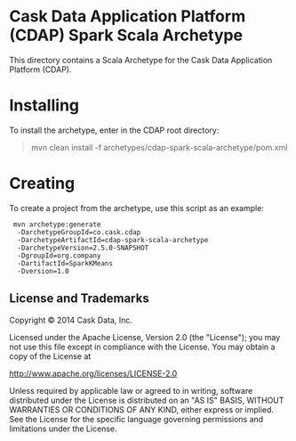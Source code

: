 # Cask Data Application Platform (CDAP) Spark Scala Archetype

This directory contains a Scala Archetype for the Cask Data Application Platform (CDAP).

# Installing

To install the archetype, enter in the CDAP root directory:

> mvn clean install -f archetypes/cdap-spark-scala-archetype/pom.xml

# Creating

To create a project from the archetype, use this script as an example:

```
 mvn archetype:generate 					
  -DarchetypeGroupId=co.cask.cdap 			
  -DarchetypeArtifactId=cdap-spark-scala-archetype 	
  -DarchetypeVersion=2.5.0-SNAPSHOT 			
  -DgroupId=org.company 					
  -DartifactId=SparkKMeans 				
  -Dversion=1.0						

```  

## License and Trademarks

Copyright © 2014 Cask Data, Inc.

Licensed under the Apache License, Version 2.0 (the "License"); you may not use this file except
in compliance with the License. You may obtain a copy of the License at

http://www.apache.org/licenses/LICENSE-2.0

Unless required by applicable law or agreed to in writing, software distributed under the
License is distributed on an "AS IS" BASIS, WITHOUT WARRANTIES OR CONDITIONS OF ANY KIND,
either express or implied. See the License for the specific language governing permissions
and limitations under the License.

